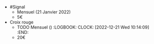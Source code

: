- #Signal
	- Mensuel (21 Janvier 2022)
	- 5€
- Croix rouge
	- TODO Mensuel ()
	  :LOGBOOK:
	  CLOCK: [2022-12-21 Wed 10:14:09]
	  :END:
	- 20€